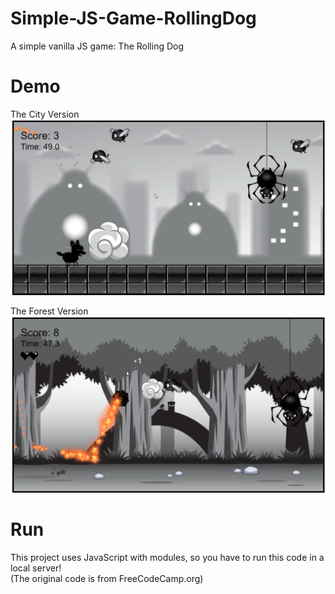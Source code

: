 # Simple-JS-Game-RollingDog
A simple vanilla JS game: The Rolling Dog

# Demo
The City Version
![the city version](./screenshot-city.png)

The Forest Version
![the forest version](./screenshot-forest.png)

# Run
This project uses JavaScript with modules, so you have to run this code in a local server!   
(The original code is from FreeCodeCamp.org)

